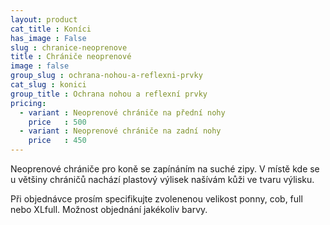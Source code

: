 ```yaml
---
layout: product
cat_title : Koníci
has_image : False
slug : chranice-neoprenove
title : Chrániče neoprenové
image : false
group_slug : ochrana-nohou-a-reflexni-prvky
cat_slug : konici
group_title : Ochrana nohou a reflexní prvky
pricing:
  - variant : Neoprenové chrániče na přední nohy
    price   : 500
  - variant : Neoprenové chrániče na zadní nohy
    price   : 450
---
```


Neoprenové chrániče pro koně se zapínáním na suché zipy.
V místě kde se u většiny chráničů nachází plastový výlisek našívám kůži ve tvaru výlisku.

Při objednávce prosím specifikujte zvolenenou velikost ponny, cob, full nebo XLfull.
Možnost objednání jakékoliv barvy.

